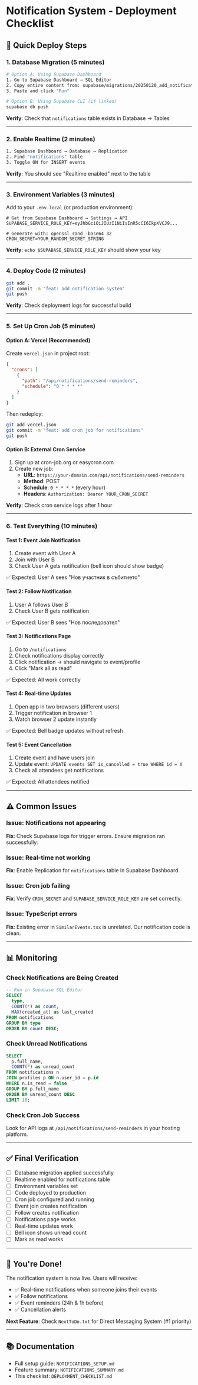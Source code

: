# Notification System - Deployment Checklist

## 🚀 Quick Deploy Steps

### 1. Database Migration (5 minutes)
```bash
# Option A: Using Supabase Dashboard
1. Go to Supabase Dashboard → SQL Editor
2. Copy entire content from: supabase/migrations/20250120_add_notifications.sql
3. Paste and click "Run"

# Option B: Using Supabase CLI (if linked)
supabase db push
```

**Verify**: Check that `notifications` table exists in Database → Tables

---

### 2. Enable Realtime (2 minutes)
```bash
1. Supabase Dashboard → Database → Replication
2. Find "notifications" table
3. Toggle ON for INSERT events
```

**Verify**: You should see "Realtime enabled" next to the table

---

### 3. Environment Variables (3 minutes)

Add to your `.env.local` (or production environment):

```env
# Get from Supabase Dashboard → Settings → API
SUPABASE_SERVICE_ROLE_KEY=eyJhbGciOiJIUzI1NiIsInR5cCI6IkpXVCJ9...

# Generate with: openssl rand -base64 32
CRON_SECRET=YOUR_RANDOM_SECRET_STRING
```

**Verify**: `echo $SUPABASE_SERVICE_ROLE_KEY` should show your key

---

### 4. Deploy Code (2 minutes)

```bash
git add .
git commit -m "feat: add notification system"
git push
```

**Verify**: Check deployment logs for successful build

---

### 5. Set Up Cron Job (5 minutes)

#### Option A: Vercel (Recommended)

Create `vercel.json` in project root:
```json
{
  "crons": [
    {
      "path": "/api/notifications/send-reminders",
      "schedule": "0 * * * *"
    }
  ]
}
```

Then redeploy:
```bash
git add vercel.json
git commit -m "feat: add cron job for notifications"
git push
```

#### Option B: External Cron Service

1. Sign up at cron-job.org or easycron.com
2. Create new job:
   - **URL**: `https://your-domain.com/api/notifications/send-reminders`
   - **Method**: POST
   - **Schedule**: `0 * * * *` (every hour)
   - **Headers**: `Authorization: Bearer YOUR_CRON_SECRET`

**Verify**: Check cron service logs after 1 hour

---

### 6. Test Everything (10 minutes)

#### Test 1: Event Join Notification
1. Create event with User A
2. Join with User B
3. Check User A gets notification (bell icon should show badge)

✅ Expected: User A sees "Нов участник в събитието"

#### Test 2: Follow Notification
1. User A follows User B
2. Check User B gets notification

✅ Expected: User B sees "Нов последовател"

#### Test 3: Notifications Page
1. Go to `/notifications`
2. Check notifications display correctly
3. Click notification → should navigate to event/profile
4. Click "Mark all as read"

✅ Expected: All work correctly

#### Test 4: Real-time Updates
1. Open app in two browsers (different users)
2. Trigger notification in browser 1
3. Watch browser 2 update instantly

✅ Expected: Bell badge updates without refresh

#### Test 5: Event Cancellation
1. Create event and have users join
2. Update event: `UPDATE events SET is_cancelled = true WHERE id = X`
3. Check all attendees get notifications

✅ Expected: All attendees notified

---

## ⚠️ Common Issues

### Issue: Notifications not appearing
**Fix**: Check Supabase logs for trigger errors. Ensure migration ran successfully.

### Issue: Real-time not working
**Fix**: Enable Replication for `notifications` table in Supabase Dashboard.

### Issue: Cron job failing
**Fix**: Verify `CRON_SECRET` and `SUPABASE_SERVICE_ROLE_KEY` are set correctly.

### Issue: TypeScript errors
**Fix**: Existing error in `SimilarEvents.tsx` is unrelated. Our notification code is clean.

---

## 📊 Monitoring

### Check Notifications are Being Created
```sql
-- Run in Supabase SQL Editor
SELECT 
  type,
  COUNT(*) as count,
  MAX(created_at) as last_created
FROM notifications
GROUP BY type
ORDER BY count DESC;
```

### Check Unread Notifications
```sql
SELECT 
  p.full_name,
  COUNT(*) as unread_count
FROM notifications n
JOIN profiles p ON n.user_id = p.id
WHERE n.is_read = false
GROUP BY p.full_name
ORDER BY unread_count DESC
LIMIT 10;
```

### Check Cron Job Success
Look for API logs at `/api/notifications/send-reminders` in your hosting platform.

---

## ✅ Final Verification

- [ ] Database migration applied successfully
- [ ] Realtime enabled for notifications table
- [ ] Environment variables set
- [ ] Code deployed to production
- [ ] Cron job configured and running
- [ ] Event join creates notification
- [ ] Follow creates notification
- [ ] Notifications page works
- [ ] Real-time updates work
- [ ] Bell icon shows unread count
- [ ] Mark as read works

---

## 🎉 You're Done!

The notification system is now live. Users will receive:
- ✅ Real-time notifications when someone joins their events
- ✅ Follow notifications
- ✅ Event reminders (24h & 1h before)
- ✅ Cancellation alerts

**Next Feature**: Check `NextToDo.txt` for Direct Messaging System (#1 priority)

---

## 📚 Documentation

- Full setup guide: `NOTIFICATIONS_SETUP.md`
- Feature summary: `NOTIFICATIONS_SUMMARY.md`
- This checklist: `DEPLOYMENT_CHECKLIST.md`
